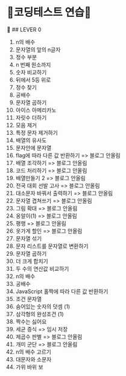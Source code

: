 # 💎코딩테스트 연습💎

📗 ## LEVER 0

1. n의 배수
2. 문자열의 앞의 n글자
3. 정수 부분
4. n 번째 원소까지
5. 숫자 비교하기 
6. 뒤에서 5등 위로
7. 정수 찾기
8. 공배수
9. 문자열 곱하기
10. 아이스 아메리카노
11. 자릿수 더하기
12. 모음 제거
13. 특정 문자 제거하기
14. 배열의 유사도
15. 문자안에 문자열
16. flag에 따라 다른 값 반환하기 => 블로그 안올림
17. 배열 조각하기 => 블로그 안올림
18. 코드 처리하기 => 블로그 안올림
19. 배열만들기 2 => 블로그 안올림
20. 전국 대회 선발 고사 => 블로그 안올림
21. 대소문자 바꿔서 출력하기 => 블로그 안올림
22. 문자열 겹쳐쓰기 => 블로그 안올림
23. 그림 확대 => 블로그 안올림
24. 옹알이(1) => 블로그 안올림
25. 평행 => 블로그 안올림
26. 옷가게 할인 => 블로그 안올림
27. 문자열 섞기
28. 문자 리스트를 문자열로 변환하기
29. 문자열 곱하기
30. 더 크게 합치기
31. 두 수의 연산값 비교하기
32. n의 배수
33. 공배수
34. JavaScript 홀짝에 따라 다른 값 반환하기
35. 조건 문자열
36. 숨어있는 숫자의 덧셈 (1)
37. 삼각형의 완성조건 (1)
38. 짝수는 싫어요
39. 세균 증식 => 임시 저장
40. 제곱수 판별 => 블로그 안올림
41. 개미 군단 => 블로그 안올림
42. n의 배수 고르기
43. 대문자와 소문자
44. 가위 바위 보
